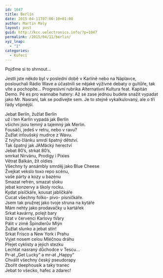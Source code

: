 ```yaml
---
id: 1047
title: Berlín
date: 2015-04-11T07:00:10+01:00
author: Martin Maly
layout: post
guid: http://kcc.uelectronics.info/?p=1047
permalink: /2015/04/11/berlin/
xyz_lnap:
  - "1"
categories:
  - Kuřecí
---
```

Pojďme si to shrnout&#8230;

Jestli jste někdo byl v poslední době v Karlíně nebo na Náplavce, poslouchali Rádio Wave a účastnili se nějaké výživné debaty o gultůře, tak víte a pochopíte&#8230; Progresivní rubrika Alternativní Kultura feat. Kapitán Demo. Pé es pro wannabe hatery: Až se zase jednou budete snažit vypadat jako Mr. Nasraní, tak se podívejte sem. Je to stejně vykalkulovaný, ale o tři řády vtipnější.

Jebat Berlín, žužlat Berlín  
už i ten Karlín vypadá jak Berlín  
všichni jsou temný a tajemný jak Merlin.  
Fousáči, jedeš v retru, nebo v ravu?  
Žužlat inťoušský mudrce z Wavu.  
Z tvýho článku smrdí špatný dětství.  
Tak špatný jak JAMácký herectví  
Jebat 80&#8217;s, strkat 80&#8217;s,  
smrkat Nirvánu, Prodigy i Pixies  
Větrat Balkán, žít oldies  
Všechny ty ansámbly smrděj jako Blue Cheese  
Žvejkat vekslo toxo repo scénu,  
vaše párty a kozy u bazénu  
Smazat refrén, smazat sloku  
jebat konzervy a školy rocku.  
Kydat písíčkáře, kousat jablíčkáře  
Cucat všechny folko- pivo- písničkáře.  
Jsem tak pružnej jako tvoje struna na kytáře  
Mám nehty jako prodavačky u kartářek  
Srkat kavárny, polejt bary  
lízat v červenci Karlovy tVary  
Pálit v zimě Špindlerův Mlýn  
Žužlat slunko a jebat stín!  
Srkat Frisco a New York i Prahu  
Vyjet nosem celou Mléčnou dráhu  
Přejet cyklisty a jejich stezku  
Lechtat nasraný důchodce v Tescu&#8230;  
Pr-at &#8222;Get Lucky&#8220; a mr-at &#8222;Happy&#8220;  
Chválit všechny český pseudorapy  
Zbořit deephousík a taky tranec  
Jebat to všecko, hafec a zdarec!